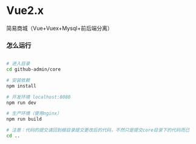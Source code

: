 # Vue2.x
简易商城（Vue+Vuex+Mysql+前后端分离）

### 怎么运行

```bash

# 进入目录
cd github-admin/core

# 安装依赖
npm install

# 开发环境 localhost:8080
npm run dev

# 生产环境（使用nginx）
npm run build

# 注意：代码的提交请回到根目录提交更改后的代码，不然只是提交core目录下的代码而已
cd ..

```
